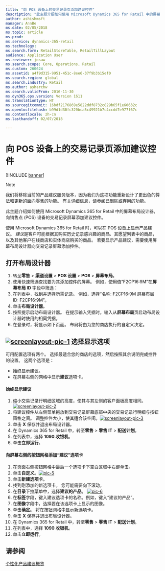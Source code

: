 ```yaml
---
title: "向 POS 设备上的交易记录页添加建议控件"
description: "此主题介绍如何使用 Microsoft Dynamics 365 for Retail 中的屏幕布局设计器，向销售点 (POS) 设备的交易记录屏幕添加建议控件。"
author: ashishmsft
manager: AnnBe
ms.date: 02/05/2018
ms.topic: article
ms.prod: 
ms.service: dynamics-365-retail
ms.technology: 
ms.search.form: RetailStoreTable, RetailTillLayout
audience: Application User
ms.reviewer: josaw
ms.search.scope: Core, Operations, Retail
ms.custom: 260624
ms.assetid: a4f9d315-9951-451c-8ee6-37f9b3b15ef0
ms.search.region: global
ms.search.industry: Retail
ms.author: asharchw
ms.search.validFrom: 2016-11-30
ms.dyn365.ops.version: Version 1611
ms.translationtype: HT
ms.sourcegitcommit: 16bdf2176869e5822ddf8732c829b65f1e60632c
ms.openlocfilehash: b99d1d30fc320bca5c49921b7c4ccdd7e977f67c
ms.contentlocale: zh-cn
ms.lasthandoff: 02/07/2018

---
```


# <a name="add-a-recommendations-control-to-the-transaction-page-on-a-pos-device"></a>向 POS 设备上的交易记录页添加建议控件

[!INCLUDE [banner](includes/banner.md)]

> [!NOTE]
> 我们将移除当前的产品建议服务版本，因为我们为这项功能重新设计了更出色的算法和更新的面向零售的功能。 有关详细信息，请参阅[已删除或弃用的功能](https://docs.microsoft.com/en-us/dynamics365/unified-operations/dev-itpro/migration-upgrade/deprecated-features)。 

此主题介绍如何使用 Microsoft Dynamics 365 for Retail 中的屏幕布局设计器，向销售点 (POS) 设备的交易记录屏幕添加建议控件。

使用 Microsoft Dynamics 365 for Retail 时，可以在 POS 设备上显示产品建议。 *建议*是客户可能根据其购买历史记录感兴趣的商品、其愿望列表中的商品，以及其他客户在线商店和实体商店购买的商品。 若要显示产品建议，需要使用屏幕布局设计器向交易记录屏幕添加控件。

## <a name="open-layout-designer"></a>打开布局设计器
1.  转至**零售** &gt; **渠道设置** &gt; **POS 设置** &gt; **POS** &gt; **屏幕布局**。
2.  使用快速筛选查找要为其添加控件的屏幕。 例如，使用值“F2CP16:9M”在**屏幕布局 ID** 字段中筛选：
3.  在列表中，找到并选择所需记录。 例如，选择“名称: F2CP16:9M 屏幕布局 ID: F2CP16:9M”。
4.  单击**布局设计器**。
5.  按照提示启动布局设计器。 在提示输入凭据时，输入从**屏幕布局**页启动布局设计器时使用的相同凭据。
6.  在登录时，将显示如下页面。 布局将由为您的商店执行的自定义决定。

[![screenlayout-pic-1](./media/screenlayout-pic-1.png)](./media/screenlayout-pic-1.png) 选择显示选项
-----------------------

可用配置选项有两个。 选择最适合您的商店的选项，然后按照其余说明完成控件的设置。 这两个选项是：
-   始终显示建议。
-   在屏幕右侧的网格中显示**建议**选项卡。

#### <a name="to-make-recommendations-always-visible"></a>始终显示建议

1.  缩小交易记录行明细区域的高度，使其与其左侧的客户面板高度相同。[](./media/pic-2.png)[![screenlayout-pic-2](./media/screenlayout-pic-2.png)](./media/screenlayout-pic-2.png)
2.  将建议控件从左侧菜单拖放到交易记录屏幕底部中央的交易记录行明细与按钮窗格之间。 调整控件大小，使其适合该空间。[](./media/pic-3.png)[![screenlayout-pic-3](./media/screenlayout-pic-3.png)](./media/screenlayout-pic-3.png)
3.  单击 **X** 保存并退出布局设计器。
4.  在 Dynamics 365 for Retail 中，转至**零售** &gt; **零售 IT** &gt; **配送计划**。
5.  在列表中，选择 **1090 收银机**。
6.  单击**立即运行**。

#### <a name="to-add-a-recommendations-tab-to-the-button-grid-on-the-right-side-of-the-screen"></a>向屏幕右侧的按钮网格添加“建议”选项卡

1.  在页面右侧按钮网格中最后一个选项卡下空白区域中右键单击。
2.  单击**自定义**。[![pic-5](./media/pic-5.png)](./media/pic-5.png)
3.  单击**新建选项卡**。
4.  找到刚添加的新选项卡。 您可能需要向下滚动。
5.  在**目录**下拉菜单中，选择**建议的产品**。 [![pic-6](./media/pic-6.png)](./media/pic-6.png)
6.  在**标签**字段，键入建议选项卡的名称。例如，键入“建议的产品”。
7.  在**图像**字段中，选择要在该选项卡上显示的图像。
8.  单击**确定**。 将在按钮网格中显示新选项卡。
9.  单击 **X** 保存并退出布局设计器。
10. 在 Dynamics 365 for Retail 中，转至**零售** &gt; **零售 IT** &gt; **配送计划**。
11. 在列表中，选择 **1090 收银机**。
12. 单击**立即运行**。


<a name="see-also"></a>请参阅
--------

[个性化产品建议概览](personalized-product-recommendations.md)




